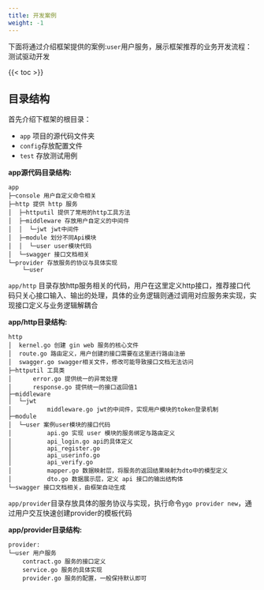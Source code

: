 ```yaml
---
title: 开发案例
weight: -1
---
```


下面将通过介绍框架提供的案例:`user`用户服务，展示框架推荐的业务开发流程：测试驱动开发

{{< toc >}}

## 目录结构

首先介绍下框架的根目录： 
-  `app` 项目的源代码文件夹
-  `config`存放配置文件
-  `test` 存放测试用例

**app源代码目录结构:**
```plain
app 
├─console 用户自定义命令相关
├─http 提供 http 服务
│  ├─httputil 提供了常用的http工具方法
│  ├─middleware 存放用户自定义的中间件
│  │  └─jwt jwt中间件
│  ├─module 划分不同Api模块
│  │  └─user user模块代码
│  └─swagger 接口文档相关
└─provider 存放服务的协议与具体实现
    └─user
```

`app/http` 目录存放http服务相关的代码，用户在这里定义http接口，推荐接口代码只关心接口输入、输出的处理，具体的业务逻辑则通过调用对应服务来实现，实现接口定义与业务逻辑解耦合

**app/http目录结构:**

```plain
http
│  kernel.go 创建 gin web 服务的核心文件
│  route.go 路由定义，用户创建的接口需要在这里进行路由注册
│  swagger.go swagger相关文件，修改可能导致接口文档无法访问
├─httputil 工具类
│      error.go 提供统一的异常处理
│      response.go 提供统一的接口返回值1
├─middleware
│  └─jwt
│          middleware.go jwt的中间件，实现用户模块的token登录机制
├─module
│  └─user 案例user模块的接口代码
│          api.go 实现 user 模块的服务绑定与路由定义
│          api_login.go api的具体定义
│          api_register.go 
│          api_userinfo.go
│          api_verify.go
│          mapper.go 数据映射层，将服务的返回结果映射为dto中的模型定义
│          dto.go 数据展示层，定义 api 接口的输出结构体
└─swagger 接口文档相关，由框架自动生成
```

`app/provider`目录存放具体的服务协议与实现，执行命令`ygo provider new`，通过用户交互快速创建provider的模板代码

**app/provider目录结构:**

```plain
provider: 
└─user 用户服务
    contract.go 服务的接口定义
    service.go 服务的具体实现
    provider.go 服务的配置，一般保持默认即可
```